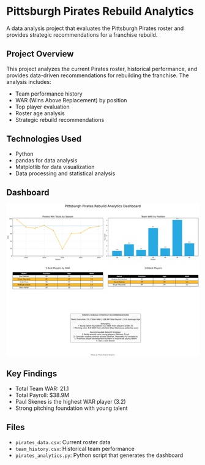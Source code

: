 # Pittsburgh Pirates Rebuild Analytics

A data analysis project that evaluates the Pittsburgh Pirates roster and provides strategic recommendations for a franchise rebuild.

## Project Overview

This project analyzes the current Pirates roster, historical performance, and provides data-driven recommendations for rebuilding the franchise. The analysis includes:

- Team performance history
- WAR (Wins Above Replacement) by position
- Top player evaluation
- Roster age analysis
- Strategic rebuild recommendations

## Technologies Used

- Python
- pandas for data analysis
- Matplotlib for data visualization
- Data processing and statistical analysis

## Dashboard

![Pirates Analytics Dashboard](pirates_analytics_dashboard.png)

## Key Findings

- Total Team WAR: 21.1
- Total Payroll: $38.9M
- Paul Skenes is the highest WAR player (3.2)
- Strong pitching foundation with young talent

## Files

- `pirates_data.csv`: Current roster data
- `team_history.csv`: Historical team performance
- `pirates_analytics.py`: Python script that generates the dashboard
